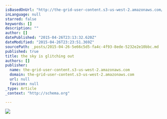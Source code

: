```yaml
---
isBasedOnUrl: "http://the-grid-user-content.s3-us-west-2.amazonaws.com/3437e4a8-898f-4dec-aa58-a19d56b3ba57.jpg"
inLanguage: null
starred: false
keywords: []
description: ""
author: []
datePublished: "2015-04-26T23:13:32.620Z"
dateModified: "2015-04-26T23:23:51.369Z"
sourcePath: _posts/2015-04-26-5e66c5d5-fa4c-4f93-8ede-5232e2e10bbc.md
published: true
title: the sky is glitching out
authors: []
publisher:
  name: the-grid-user-content.s3-us-west-2.amazonaws.com
  domain: the-grid-user-content.s3-us-west-2.amazonaws.com
  url: null
  favicon: null
_type: Article
_context: "http://schema.org"

---
```

![](http://the-grid-user-content.s3-us-west-2.amazonaws.com/3437e4a8-898f-4dec-aa58-a19d56b3ba57.jpg)